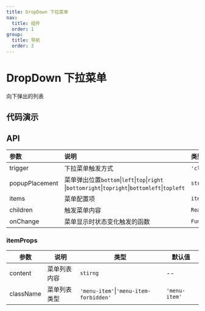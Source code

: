 ```yaml
---
title: DropDown 下拉菜单
nav:
  title: 组件
  order: 1
group: 
  title: 导航
  order: 3
---
```


# DropDown 下拉菜单

向下弹出的列表

## 代码演示

<code src="./demo/basic.tsx"></code>

<code src="./demo/popupPlacement.tsx"></code>

<code src="./demo/trigger.tsx"></code>

<code src="./demo/rightClick.tsx"></code>

<code src="./demo/else.tsx"></code>

<code src="./demo/childrens.tsx"></code>


## API
| 参数           | 说明                                                                                              | 类型                                  | 默认值     |
| :-------------- | :------------------------------------------------------------------------------------------------- | :------------------------------------- | :---------- |
| trigger        | 下拉菜单触发方式                                                                                  | `'click'`\|`'hover'`\|`'contextMenu'` | `'hover'`  |
| popupPlacement | 菜单弹出位置`bottom`\|`left`\|`top`\|`right` \|`bottomright`\|`topright`\|`bottomleft`\|`topleft` | `string`                              | `'bottom'` |
| items          | 菜单配置项                                                                                        | `itemProps`                           | --         |
| children       | 触发菜单内容                                                                                      | `ReactNode`                           | --         |
| onChange       | 菜单显示时状态变化触发的函数                                                                      | `Function`                            | --         |

### itemProps
| 参数      | 说明         | 类型                                   | 默认值        |
| --------- | ------------ | -------------------------------------- | ------------- |
| content   | 菜单列表内容 | `stirng`                               | --            |
| className | 菜单列表类型 | `'menu-item'`\|`'menu-item-forbidden'` | `'menu-item'` |


